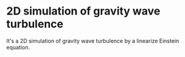 # 2D simulation of gravity wave turbulence
It's a 2D simulation of gravity wave turbulence by a linearize Einstein equation.
